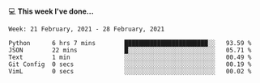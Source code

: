 💻 **This week I've done...**

<!--START_SECTION:waka-->
```text
Week: 21 February, 2021 - 28 February, 2021

Python      6 hrs 7 mins        ███████████████████████░░   93.59 % 
JSON        22 mins             █░░░░░░░░░░░░░░░░░░░░░░░░   05.71 % 
Text        1 min               ░░░░░░░░░░░░░░░░░░░░░░░░░   00.49 % 
Git Config  0 secs              ░░░░░░░░░░░░░░░░░░░░░░░░░   00.19 % 
VimL        0 secs              ░░░░░░░░░░░░░░░░░░░░░░░░░   00.02 %
```
<!--END_SECTION:waka-->
